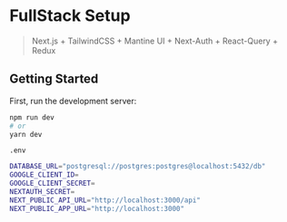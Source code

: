 # FullStack Setup

> Next.js + TailwindCSS + Mantine UI + Next-Auth + React-Query + Redux

## Getting Started

First, run the development server:

```bash
npm run dev
# or
yarn dev
```

`.env`

```bash
DATABASE_URL="postgresql://postgres:postgres@localhost:5432/db"
GOOGLE_CLIENT_ID=
GOOGLE_CLIENT_SECRET=
NEXTAUTH_SECRET=
NEXT_PUBLIC_API_URL="http://localhost:3000/api"
NEXT_PUBLIC_APP_URL="http://localhost:3000"
```
